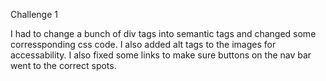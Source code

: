 Challenge 1

I had to change a bunch of div tags into semantic tags and changed some corressponding css code. I also added alt tags to the images for accessability. I also fixed some links to make sure buttons on the nav bar went to the correct spots.